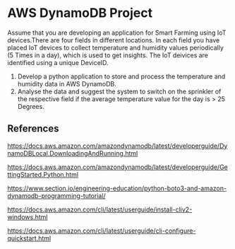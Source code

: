 # AWS DynamoDB Project

Assume that you are developing an application for Smart Farming using IoT devices.There are four fields in different locations. In each field you have placed IoT devices to collect temperature and humidity values periodically (5 Times in a day), which is used to get insights. The IoT deivices are identified using a unique DeviceID.
<br>
1. Develop a python application to store and process the temperature and humidity data in AWS DynamoDB.<br>
2. Analyse the data and suggest the system to switch on the sprinkler of the respective field if the average temperature value for the day is &gt; 25 Degrees.

## References
https://docs.aws.amazon.com/amazondynamodb/latest/developerguide/DynamoDBLocal.DownloadingAndRunning.html

https://docs.aws.amazon.com/amazondynamodb/latest/developerguide/GettingStarted.Python.html

https://www.section.io/engineering-education/python-boto3-and-amazon-dynamodb-programming-tutorial/

https://docs.aws.amazon.com/cli/latest/userguide/install-cliv2-windows.html

https://docs.aws.amazon.com/cli/latest/userguide/cli-configure-quickstart.html

